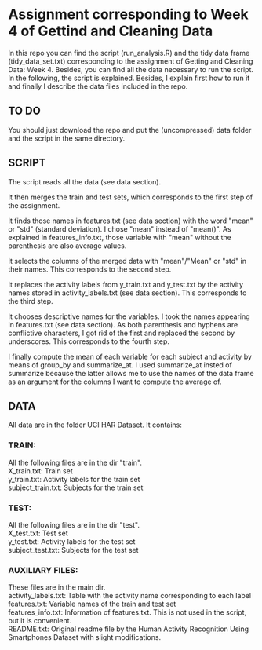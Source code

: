 # Assignment corresponding to Week 4 of Gettind and Cleaning Data

In this repo you can find the script (run_analysis.R) and the tidy data frame (tidy_data_set.txt) corresponding to the assignment of Getting and Cleaning Data: Week 4. Besides, you can find all the data necessary to run the script. In the following, the script is explained. Besides, I explain first how to run it and finally I describe the data files included in the repo.

## TO DO

You should just download the repo and put the (uncompressed) data folder and the script in the same directory.

## SCRIPT

The script reads all the data (see data section).

It then merges the train and test sets, which corresponds to the first step of the assignment.

It finds those names in features.txt (see data section) with the word "mean" or "std" (standard deviation). I chose "mean" instead of "mean()". As explained in features_info.txt, those variable with "mean" without the parenthesis are also average values.

It selects the columns of the merged data with "mean"/"Mean" or "std" in their names. This corresponds to the second step.

It replaces the activity labels from y_train.txt and y_test.txt by the activity names stored in activity_labels.txt (see data section). This corresponds to the third step.

It chooses descriptive names for the variables. I took the names appearing in features.txt (see data section). As both parenthesis and hyphens are conflictive characters, I got rid of the first and replaced the second by underscores. This corresponds to the fourth step.

I finally compute the mean of each variable for each subject and activity by means of group_by and summarize_at. I used summarize_at insted of summarize because the latter allows me to use the names of the data frame as an argument for the columns I want to compute the average of.

## DATA

All data are in the folder UCI HAR Dataset. It contains:

### TRAIN:
All the following files are in the dir "train".<br/>
X_train.txt: Train set <br/>
y_train.txt: Activity labels for the train set <br/>
subject_train.txt: Subjects for the train set

### TEST:
All the following files are in the dir "test".<br/>
X_test.txt: Test set <br/>
y_test.txt: Activity labels for the test set <br/>
subject_test.txt: Subjects for the test set

### AUXILIARY FILES:
These files are in the main dir.<br/>
activity_labels.txt: Table with the activity name corresponding to each label <br/>
features.txt: Variable names of the train and test set<br/>
features_info.txt: Information of features.txt. This is not used in the script, but it is convenient.<br/>
README.txt: Original readme file by the Human Activity Recognition Using Smartphones Dataset with slight modifications.
